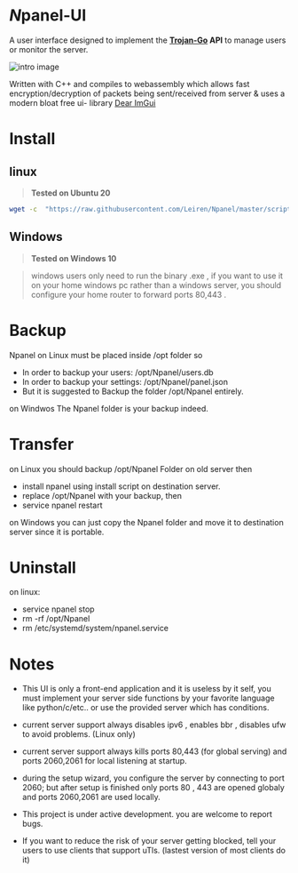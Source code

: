 # *N*panel-UI

A user interface designed to implement the **[Trojan-Go](https://github.com/p4gefau1t/trojan-go) API** to manage users or monitor the server.

![intro image](relative/images/intro.png?raw=true)

Written with C++ and compiles to webassembly which allows fast encryption/decryption of packets being 
sent/received from server &  uses a  modern bloat free ui-  library [Dear ImGui](https://github.com/ocornut/imgui)

# Install
## linux
>**Tested on Ubuntu 20**
```sh
wget -c  "https://raw.githubusercontent.com/Leiren/Npanel/master/scripts/install.sh" -O install.sh && chmod +x install.sh && bash install.sh
```
## Windows

>**Tested on Windows 10**

>windows users only need to run the binary .exe , if you want to use it on your home windows pc rather than a windows server, you should configure your home router to forward ports 80,443 .



#	Backup
 Npanel on Linux must be placed inside /opt folder so
 - In order to backup your users: /opt/Npanel/users.db
 - In order to backup your settings: /opt/Npanel/panel.json
 - But it is suggested to Backup the folder /opt/Npanel entirely.
 
 on Windwos The Npanel folder is your backup indeed.
 # Transfer
on Linux you should backup /opt/Npanel Folder on old server then
- install npanel using install script on destination server.
- replace /opt/Npanel with your backup, then
- service npanel restart

on Windows you can just copy the Npanel folder and move it to destination server since it is portable.


# Uninstall
on linux:
- service npanel stop
- rm -rf /opt/Npanel
- rm /etc/systemd/system/npanel.service
# Notes
 - This UI is only a front-end application and it is useless by it self, you must implement your server side functions by your favorite language like python/c/etc.. or use the provided server which has conditions.
 
 - current server support always disables ipv6 , enables bbr , disables ufw to avoid problems. (Linux only)
 
-  current server support  always kills ports 80,443 (for global serving) and ports 2060,2061 for local listening at startup. 
- during the setup wizard, you configure the server by connecting to port 2060; but after setup is finished only ports 80 , 443 are opened globaly and ports 2060,2061 are used locally.
 - This project is under active development. you are welcome to report bugs.
 
-  If you want to reduce the risk of your server getting blocked, tell your users to use clients that support uTls. (lastest version of most clients do it)